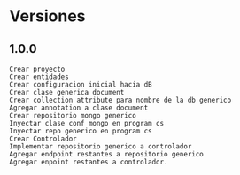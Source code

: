 # Versiones

## 1.0.0

    Crear proyecto
    Crear entidades
    Crear configuracion inicial hacia dB
    Crear clase generica document
    Crear collection attribute para nombre de la db generico
    Agregar annotation a clase document
    Crear repositorio mongo generico
    Inyectar clase conf mongo en program cs
    Inyectar repo generico en program cs
    Crear Controlador
    Implementar repositorio generico a controlador
    Agregar endpoint restantes a repositorio generico
    Agregar enpoint restantes a controlador.
